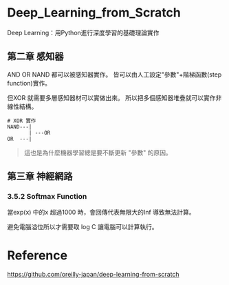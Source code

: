 # Deep_Learning_from_Scratch
Deep Learning：用Python進行深度學習的基礎理論實作

## 第二章 感知器
AND OR NAND 都可以被感知器實作。
皆可以由人工設定"參數"+階梯函數(step function)實作。

但XOR 就需要多層感知器材可以實做出來。
所以把多個感知器堆疊就可以實作非線性結構。

```
# XOR 實作
NAND---|
       | ---OR 
OR  ---|
```
> 這也是為什麼機器學習總是要不斷更新 "參數" 的原因。


## 第三章 神經網路
### 3.5.2 Softmax Function
當exp(x) 中的x 超過1000 時，會回傳代表無限大的Inf 導致無法計算。

避免電腦溢位所以才需要取 log C 讓電腦可以計算執行。

# Reference
https://github.com/oreilly-japan/deep-learning-from-scratch
